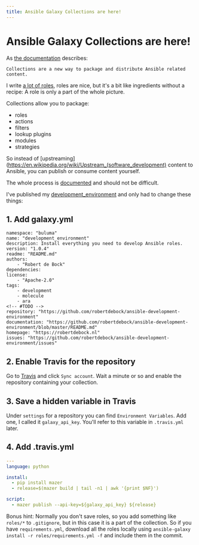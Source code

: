 ```yaml
---
title: Ansible Galaxy Collections are here!
---
```


# Ansible Galaxy Collections are here!

As [the documentation](https://galaxy.ansible.com/docs/mazer/examples.html) describes:

```
Collections are a new way to package and distribute Ansible related content.
```

I write [a lot of roles](https://robertdebock.nl/), roles are nice, but it's a bit like ingredients without a recipe: A role is only a part of the whole picture.

Collections allow you to package:
- roles
- actions
- filters
- lookup plugins
- modules
- strategies

So instead of [upstreaming](https://en.wikipedia.org/wiki/Upstream_(software_development) content to Ansible, you can publish or consume content yourself.

The whole process is [documented](https://galaxy.ansible.com/docs/contributing/creating_collections.html) and should not be difficult.

<!-- #TODO -->
I've published my [development_environment](https://github.com/robertdebock/ansible-development-environment) and only had to change these things:

## 1. Add galaxy.yml

```
namespace: "buluma"
name: "development_environment"
description: Install everything you need to develop Ansible roles.
version: "1.0.4"
readme: "README.md"
authors:
    - "Robert de Bock"
dependencies:
license:
    - "Apache-2.0"
tags:
    - development
    - molecule
    - ara
<!-- #TODO -->
repository: "https://github.com/robertdebock/ansible-development-environment"
documentation: "https://github.com/robertdebock/ansible-development-environment/blob/master/README.md"
homepage: "https://robertdebock.nl"
issues: "https://github.com/robertdebock/ansible-development-environment/issues"
```

## 2. Enable Travis for the repository

Go to [Travis](https://travis-ci.org/account/repositories) and click `Sync account`. Wait a minute or so and enable the repository containing your collection.

## 3. Save a hidden variable in Travis

Under `settings` for a repository you can find `Environment Variables`. Add one, I called it `galaxy_api_key`. You'll refer to this variable in `.travis.yml` later.

## 4. Add .travis.yml

```yaml
---
language: python

install:
  - pip install mazer
  - release=$(mazer build | tail -n1 | awk '{print $NF}')

script:
  - mazer publish --api-key=${galaxy_api_key} ${release}
```

Bonus hint: Normally you don't save roles, so you add something like `roles/*` to `.gitignore`, but in this case it is a part of the collection. So if you have `requirements.yml`, download all the roles locally using `ansible-galaxy install -r roles/requirements.yml -f` and include them in the commit.
